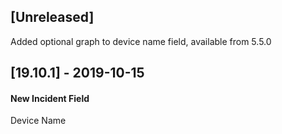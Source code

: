 ## [Unreleased]
Added optional graph to device name field, available from 5.5.0

## [19.10.1] - 2019-10-15
#### New Incident Field
Device Name
